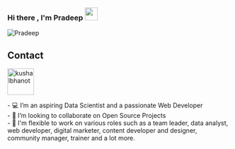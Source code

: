 ### Hi there , I'm Pradeep <img src="https://github.com/sciencepal/sciencepal/blob/master/assets/Hi.gif" width="29px">

<p align="left"> <img src="https://komarev.com/ghpvc/?username=pradyneel" alt="Pradeep" /> </p>














## Contact


<p align="left">
  <a href="https://www.linkedin.com/in/pradeep-n-0703a2191/" target="_blank"><img align="center" src="https://cdn.jsdelivr.net/npm/simple-icons@3.0.1/icons/linkedin.svg" alt="kushalbhanot" height="60" width="60" /></a> &nbsp;&nbsp;
</p>


<p align="left"> - 💻 I’m an aspiring Data Scientist and a passionate Web Developer <br>
- 👀 I’m looking to collaborate on Open Source Projects<br>
- 💬 I'm flexible to work on various roles such as a team leader, data analyst, web developer, digital marketer, content developer and designer, community manager, trainer and a lot more. <br>

<!--
**pradyneel/pradyneel** is a ✨ _special_ ✨ repository because its `README.md` (this file) appears on your GitHub profile.

Here are some ideas to get you started:

- 🔭 I’m currently working on ...
- 🌱 I’m currently learning ...
- 👯 I’m looking to collaborate on ...
- 🤔 I’m looking for help with ...
- 💬 Ask me about ...
- 📫 How to reach me: ...
- 😄 Pronouns: ...
- ⚡ Fun fact: ...
-->
